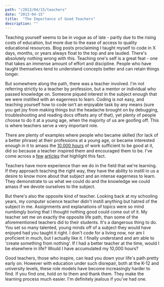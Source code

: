 ```yaml
---
path: "/2013/04/15/teachers"
date: "2013-04-15"
title:  "The Importance of Good Teachers"
description: ""
---
```


Teaching yourself seems to be in vogue as of late - partly due to the
rising costs of education, but more due to the ease of access to quality
educational resources. Blog posts proclaiming I taught myself to code in
X days, months, or years always float to the top and are lauded. There's
absolutely nothing wrong with this. Teaching one's self is a great feat - one that takes an immense amount of effort and discipline. People who
have taught themselves tend to understand concepts better and can retain
things longer.

But somewhere along the path, there was a teacher involved. I'm not
referring strictly to a teacher by profession, but a mentor or
individual who passed knowledge on. Someone piqued interest in the
subject enough that we were instilled with an eagerness to learn. Coding
is not easy, and teaching yourself how to code isn't an enjoyable task
by any means (sure you get joy from making things but the headache
brought on by debugging, troubleshooting and reading docs offsets any of
that), yet plenty of people choose to do it at a young age, when the
majority of us are goofing off. This is where teachers serve a very
important role.

There are plenty of examples where people who became skilled (for lack
of a better phrase) at their professions at a young age, or became
interested enough in it to amass the [10,000
hours](http://en.wikipedia.org/wiki/Outliers_(book)) of work sufficient
to be good at it, did so because a teacher inspired them and encouraged
them to be. I've come across a
[few](http://ianstormtaylor.com/design-tip-never-use-black/)
[articles](http://www.zdnet.com/i-was-a-teenage-programmer-before-teenage-programmers-were-cool-7000014013/)
that highlight this fact.

Teachers have more experience than we do in the field that we're
learning. If they approach teaching the right way, they have the ability
to instill in us a desire to know more about that subject and an intense
eagerness to learn. They demonstrate to us what we could do and the
knowledge we could amass if we devote ourselves to the subject.

But there's also the opposite kind of teacher. Looking back at my
schooling years, my computer science teacher didn't instill anything but
hatred of the subject in me. Assignments and explanations of topics were
so mind numbingly boring that I thought nothing good could come out of
it. My teacher set me on exactly the opposite life path, than some of
the aforementioned teachers did to their students. It's a dangerous
thing to do. You set so many talented, young minds off of a subject they
would have enjoyed had you taught it right. I don't code for a living
now, nor am I proficient in much, but I actually like it. I finally
understand and am able to 'create something from nothing'. If I had a
better teacher at the time, would I be elsewhere in life? Would I have
accumulated my 10,000 hours?

Good teachers, those who inspire, can lead you down your life's path
pretty early on. However with education under such disrepair, both at
the K-12 and university levels, these role models have become
increasingly harder to find. If you find one, hold on to them and thank
them. They make the learning process much easier. I'm definitely jealous
if you've had one.